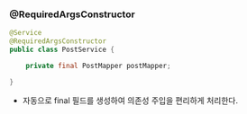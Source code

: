 ### @RequiredArgsConstructor

```java
@Service
@RequiredArgsConstructor
public class PostService {

	private final PostMapper postMapper;

}
```

* 자동으로 final 필드를 생성하여 의존성 주입을 편리하게 처리한다.
